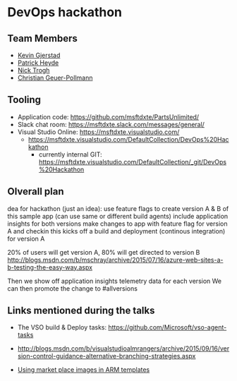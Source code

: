 # DevOps hackathon

## Team Members

- [Kevin Gjerstad](mailto:kevingj) 
- [Patrick Heyde](mailto:pheyde)
- [Nick Trogh](mailto:nicktrog)
- [Christian Geuer-Pollmann](mailto:chgeuer)

## Tooling

- Application code: https://github.com/msftdxte/PartsUnlimited/
- Slack chat room: https://msftdxte.slack.com/messages/general/	
- Visual Studio Online: https://msftdxte.visualstudio.com/
	- https://msftdxte.visualstudio.com/DefaultCollection/DevOps%20Hackathon
		- currently internal GIT: https://msftdxte.visualstudio.com/DefaultCollection/_git/DevOps%20Hackathon

## OIverall plan

dea for hackathon (just an idea): 
use feature flags to create version A & B of this sample app (can use same or different build agents)
include application insights for both versions
make changes to app with feature flag for version A and checkin
this kicks off a build and deployment (continous integration) for version A

20% of users will get version A, 80% will get directed to version B
http://blogs.msdn.com/b/mschray/archive/2015/07/16/azure-web-sites-a-b-testing-the-easy-way.aspx

Then we show off application insights telemetry data for each version
We can then promote the change to #allversions  







## Links mentioned during the talks

- The VSO build & Deploy tasks: https://github.com/Microsoft/vso-agent-tasks
- http://blogs.msdn.com/b/visualstudioalmrangers/archive/2015/09/16/version-control-guidance-alternative-branching-strategies.aspx


- [Using market place images in ARM templates](https://github.com/chgeuer/polopoly-on-azure/blob/master/ARM/polopoly-on-azure/Templates/LinuxVirtualMachine.json#L376)

